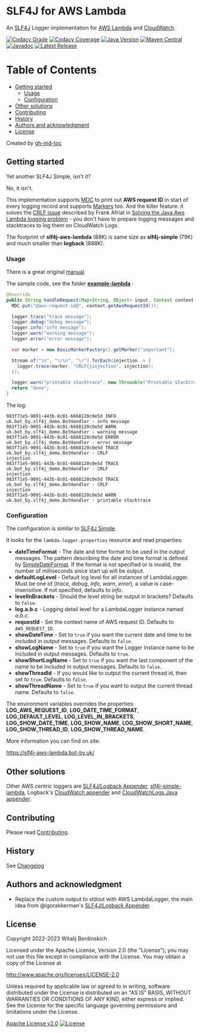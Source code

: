 # SLF4J for AWS Lambda

An [SLF4J][] Logger implementation for [AWS Lambda][lambda] and [CloudWatch][cloudwatch].

[![Codacy Grade](https://app.codacy.com/project/badge/Grade/dda626a02daf464c94aa10955a6b8f6b)](https://www.codacy.com/gl/bot-by/slf4j-aws-lambda/dashboard?utm_source=gitlab.com&utm_medium=referral&utm_content=bot-by/slf4j-aws-lambda&utm_campaign=Badge_Grade)
[![Codacy Coverage](https://app.codacy.com/project/badge/Coverage/dda626a02daf464c94aa10955a6b8f6b)](https://www.codacy.com/gl/bot-by/slf4j-aws-lambda/dashboard?utm_source=gitlab.com&utm_medium=referral&utm_content=bot-by/slf4j-aws-lambda&utm_campaign=Badge_Coverage)
[![Java Version](https://img.shields.io/static/v1?label=java&message=11&color=blue&logo=java&logoColor=E23D28)](https://www.oracle.com/java/technologies/javase-jdk11-downloads.html)
[![Maven Central](https://img.shields.io/maven-central/v/uk.bot-by/slf4j-aws-lambda)](https://search.maven.org/artifact/uk.bot-by/slf4j-aws-lambda)
[![Javadoc](https://javadoc.io/badge2/uk.bot-by/slf4j-aws-lambda/javadoc.svg)](https://javadoc.io/doc/uk.bot-by/slf4j-aws-lambda)
[![Latest Release](https://gitlab.com/bot-by/slf4j-aws-lambda/-/badges/release.svg)](https://gitlab.com/bot-by/slf4j-aws-lambda)

Table of Contents
=================

   * [Getting started](#getting-started)
      * [Usage](#usage)
      * [Configuration](#configuration)
   * [Other solutions](#other-solutions)
   * [Contributing](#contributing)
   * [History](#history)
   * [Authors and acknowledgment](#authors-and-acknowledgment)
   * [License](#license)

Created by [gh-md-toc](https://github.com/ekalinin/github-markdown-toc)

## Getting started

Yet another SLF4J Simple, isn't it?

No, it isn't.

This implementation supports [MDC][mdc] to print out **AWS request ID** in start of every logging
record and supports [Markers][marker] too. And the killer feature: it solves
the [CRLF issue](https://twitter.com/ben11kehoe/status/1264597451010433025) described by
Frank Afriat in [Solving the Java Aws Lambda logging problem][aws-lambda-logging-problem] - you
don't have to prepare logging messages and stacktraces to log them on CloudWatch Logs.

The footprint of **slf4j-aws-lambda** (88K) is same size as **slf4j-simple** (79K) and much smaller
than **logback** (888K).

### Usage

There is a great original [manual][manual].

The sample code, see the folder **[example-lambda](example-lambda)** :

```java
@Override
public String handleRequest(Map<String, Object> input, Context context) {
  MDC.put("@aws-request-id@", context.getAwsRequestId());

  logger.trace("trace message");
  logger.debug("debug message");
  logger.info("info message");
  logger.warn("warning message");
  logger.error("error message");

  var marker = new BasicMarkerFactory().getMarker("important");

  Stream.of("\n", "\r\n", "\r").forEach(injection -> {
    logger.trace(marker, "CRLF{}injection", injection);
  });

  logger.warn("printable stacktrace", new Throwable("Printable Stacktrace Demo"));
  return "done";
}
```

The log:

```log
983f71e5-9091-443b-8c01-6668120c0e5d INFO uk.bot_by.slf4j_demo.BotHandler - info message
983f71e5-9091-443b-8c01-6668120c0e5d WARN uk.bot_by.slf4j_demo.BotHandler - warning message
983f71e5-9091-443b-8c01-6668120c0e5d ERROR uk.bot_by.slf4j_demo.BotHandler - error message
983f71e5-9091-443b-8c01-6668120c0e5d TRACE uk.bot_by.slf4j_demo.BotHandler - CRLF
injection
983f71e5-9091-443b-8c01-6668120c0e5d TRACE uk.bot_by.slf4j_demo.BotHandler - CRLF
injection
983f71e5-9091-443b-8c01-6668120c0e5d TRACE uk.bot_by.slf4j_demo.BotHandler - CRLF
injection
983f71e5-9091-443b-8c01-6668120c0e5d WARN uk.bot_by.slf4j_demo.BotHandler - printable stacktrace
```

### Configuration

The configuration is similar to [SLF4J Simple][slf4j-simple].

It looks for the `lambda-logger.properties` resource and read properties:

* **dateTimeFormat** - The date and time format to be used in the output messages. The pattern
  describing the date and time format is defined by [SimpleDateFormat][]. If the format is not
  specified or is invalid, the number of milliseconds since start up will be output.
* **defaultLogLevel** - Default log level for all instances of LambdaLogger.
  Must be one of (_trace_, _debug_, _info_, _warn_, _error_), a value is case-insensitive.
  If not specified, defaults to _info_.
* **levelInBrackets** - Should the level string be output in brackets? Defaults to `false`.
* **log.a.b.c** - Logging detail level for a LambdaLogger instance named _a.b.c_.
* **requestId** - Set the context name of AWS request ID. Defaults to `AWS_REQUEST_ID`.
* **showDateTime** - Set to `true` if you want the current date and time to be included in output
  messages. Defaults to `false`.
* **showLogName** - Set to `true` if you want the Logger instance name to be included in output
  messages. Defaults to `true`.
* **showShortLogName** - Set to `true` if you want the last component of the name to be included in
  output messages. Defaults to `false`.
* **showThreadId** - If you would like to output the current thread id, then set to `true`.
  Defaults to `false`.
* **showThreadName** - Set to `true` if you want to output the current thread name.
  Defaults to `false`.

The environment variables overrides the properties: **LOG_AWS_REQUEST_ID**,
**LOG_DATE_TIME_FORMAT**, **LOG_DEFAULT_LEVEL**, **LOG_LEVEL_IN_BRACKETS**, **LOG_SHOW_DATE_TIME**,
**LOG_SHOW_NAME**, **LOG_SHOW_SHORT_NAME**, **LOG_SHOW_THREAD_ID**, **LOG_SHOW_THREAD_NAME**.

More information you can find on site:

https://slf4j-aws-lambda.bot-by.uk/

## Other solutions

Other AWS centric loggers are [SLF4J/Logback Appender][awslambda-logback], [slf4j-simple-lambda][],
Logback's [CloudWatch appender][cloudwatch-appender] and [CloudWatchLogs Java appender][cloudwatchlogs-java-appender].

## Contributing

Please read [Contributing](contributing.md).

## History

See [Changelog](changelog.md)

## Authors and acknowledgment

- Replace the custom output to stdout with AWS LambdaLogger, the main idea from @igorakkerman's [SLF4J/Logback Appender][awslambda-logback].


## License

Copyright 2022-2023 Witalij Berdinskich

Licensed under the Apache License, Version 2.0 (the "License");
you may not use this file except in compliance with the License.
You may obtain a copy of the License at

http://www.apache.org/licenses/LICENSE-2.0

Unless required by applicable law or agreed to in writing, software
distributed under the License is distributed on an "AS IS" BASIS,
WITHOUT WARRANTIES OR CONDITIONS OF ANY KIND, either express or implied.
See the License for the specific language governing permissions and
limitations under the License.

[Apache License v2.0](LICENSE)
[![License](https://img.shields.io/badge/license-Apache%202.0-blue.svg?style=flat)](http://www.apache.org/licenses/LICENSE-2.0.html)

[SLF4J]: https://www.slf4j.org/

[lambda]: https://aws.amazon.com/lambda/

[cloudwatch]: https://aws.amazon.com/cloudwatch/

[mdc]: https://www.slf4j.org/manual.html#mdc "Mapped Diagnostic Context (MDC)"

[marker]: https://www.slf4j.org/apidocs/org/slf4j/Marker.html

[aws-lambda-logging-problem]: https://frank-afriat.medium.com/solving-the-java-aws-lambda-logging-problem-305b06df457f

[manual]: https://www.slf4j.org/manual.html "SLF4J user manual"

[slf4j-simple]: https://www.slf4j.org/api/org/slf4j/simple/SimpleLogger.html

[SimpleDateFormat]: https://docs.oracle.com/en/java/javase/11/docs/api/java.base/java/text/SimpleDateFormat.html

[awslambda-logback]: https://github.com/jlib-framework/jlib-awslambda-logback

[slf4j-simple-lambda]: https://github.com/microlam-io/slf4j-simple-lambda

[cloudwatch-appender]: https://github.com/sndyuk/logback-more-appenders

[cloudwatchlogs-java-appender]: https://github.com/boxfuse/cloudwatchlogs-java-appender
